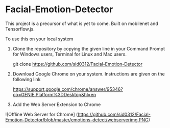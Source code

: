 # Facial-Emotion-Detector
This project is a precursor of what is yet to come. Built on mobilenet and Tensorflow.js. 

To use this on your local system
1) Clone the repository by copying the given line in your Command Prompt for Windows users, Terminal for Linux and Mac users.
   
   git clone https://github.com/sid0312/Facial-Emotion-Detector

2) Download Google Chrome on your system. Instructions are given on the following link

   https://support.google.com/chrome/answer/95346?co=GENIE.Platform%3DDesktop&hl=en
   
3) Add the Web Server Extension to Chrome

  ![Offline Web Server for Chrome] (https://github.com/sid0312/Facial-Emotion-Detector/blob/master/emotions-detect/webserverimg.PNG)




